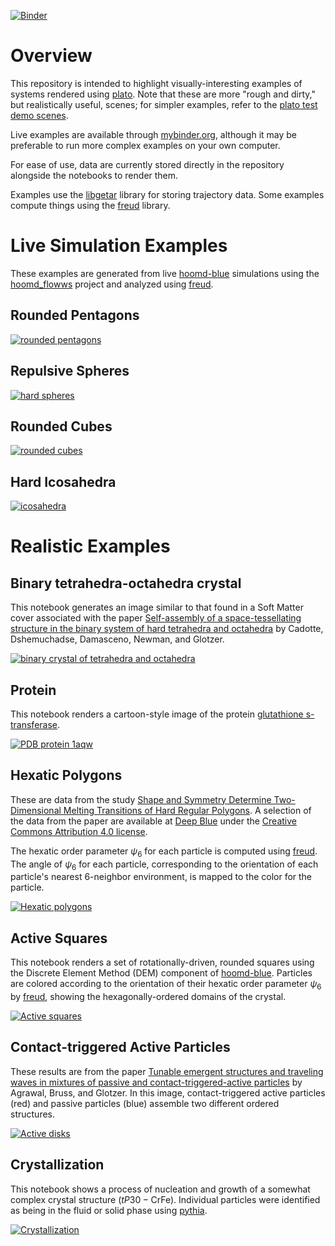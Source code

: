 
[![Binder](https://mybinder.org/badge_logo.svg)](https://mybinder.org/v2/gh/glotzerlab/plato-gallery/master)

# Overview

This repository is intended to highlight visually-interesting examples of systems rendered using [plato](https://plato-draw.readthedocs.io). Note that these are more "rough and dirty," but realistically useful, scenes; for simpler examples, refer to the [plato test demo scenes](https://github.com/glotzerlab/plato/blob/master/test/test_scenes.py).

Live examples are available through [mybinder.org](https://mybinder.org/v2/gh/glotzerlab/plato-gallery/master), although it may be preferable to run more complex examples on your own computer.

For ease of use, data are currently stored directly in the repository alongside the notebooks to render them.

Examples use the [libgetar](https://github.com/glotzerlab/libgetar) library for storing trajectory data. Some examples compute things using the [freud](https://github.com/glotzerlab/freud) library.

# Live Simulation Examples

These examples are generated from live [hoomd-blue](https://github.com/glotzerlab/hoomd-blue) simulations using the [hoomd_flowws](https://github.com/klarh/hoomd_flowws) project and analyzed using [freud](https://github.com/glotzerlab/freud).

## Rounded Pentagons

[![rounded pentagons](gallery/flowws_pentagons_matplotlib.png "assembly of rounded pentagons")](https://github.com/glotzerlab/plato-gallery/blob/master/flowws/rounded_pentagons/Rounded%20Pentagons.ipynb)

## Repulsive Spheres

[![hard spheres](gallery/flowws_spheres_povray.png "assembly of spheres")](https://github.com/glotzerlab/plato-gallery/blob/master/flowws/spheres/Spheres.ipynb)

## Rounded Cubes

[![rounded cubes](gallery/flowws_cubes_povray.png "assembly of rounded cubes")](https://github.com/glotzerlab/plato-gallery/blob/master/flowws/rounded_cubes/Rounded%20Cubes.ipynb)

## Hard Icosahedra

[![icosahedra](gallery/flowws_icosahedra_fresnel.png "assembly of hard icosahedra")](https://github.com/glotzerlab/plato-gallery/blob/master/flowws/icosahedra/Icosahedra.ipynb)

# Realistic Examples

## Binary tetrahedra-octahedra crystal

This notebook generates an image similar to that found in a Soft Matter cover associated with the paper [Self-assembly of a space-tessellating structure in the binary system of hard tetrahedra and octahedra](http://pubs.rsc.org/en/content/articlelanding/2016/sm/c6sm01180b) by Cadotte, Dshemuchadse, Damasceno, Newman, and Glotzer.

[![binary crystal of tetrahedra and octahedra](gallery/tetrahedra_octahedra_povray.png "binary crystal of tetrahedra and octahedra")](https://github.com/glotzerlab/plato-gallery/blob/master/tetrahedra_octahedra/Soft%20Matter%20Cover.ipynb)

## Protein

This notebook renders a cartoon-style image of the protein [glutathione s-transferase](https://www.rcsb.org/structure/1AQW).

[![PDB protein 1aqw](gallery/protein_vispy.png "PDB protein 1aqw")](https://github.com/glotzerlab/plato-gallery/blob/master/protein/Protein%20example.ipynb?viewer=nbviewer)

## Hexatic Polygons

These are data from the study [Shape and Symmetry Determine Two-Dimensional Melting Transitions of Hard Regular Polygons](https://dx.doi.org/10.1103/PhysRevX.7.021001). A selection of the data from the paper are available at [Deep Blue](https://deepblue.lib.umich.edu/data/concern/generic_works/rb68xb988?locale=en) under the [Creative Commons Attribution 4.0 license](https://creativecommons.org/licenses/by/4.0/legalcode).

The hexatic order parameter $\psi_6$ for each particle is computed using [freud](https://bitbucket.org/glotzer/freud). The angle of $\psi_6$ for each particle, corresponding to the orientation of each particle's nearest 6-neighbor environment, is mapped to the color for the particle.

[![Hexatic polygons](gallery/hexatic_polygons_vispy.png "Hexatic polygons")](https://github.com/glotzerlab/plato-gallery/blob/master/hexatic_polygons/Hexatic%20Polygons.ipynb?viewer=nbviewer)

## Active Squares

This notebook renders a set of rotationally-driven, rounded squares using the Discrete Element Method (DEM) component of [hoomd-blue](https://glotzerlab.engin.umich.edu/hoomd-blue/). Particles are colored according to the orientation of their hexatic order parameter $\psi_6$ by [freud](https://glotzerlab.engin.umich.edu/freud/), showing the hexagonally-ordered domains of the crystal.

[![Active squares](gallery/active_squares_matplotlib.png "Active squares")](https://github.com/glotzerlab/plato-gallery/blob/master/active_squares/Active%20Squares.ipynb?viewer=nbviewer)

## Contact-triggered Active Particles

These results are from the paper [Tunable emergent structures and traveling waves in mixtures of passive and contact-triggered-active particles](https://dx.doi.org/10.1039/C7SM00888K) by Agrawal, Bruss, and Glotzer. In this image, contact-triggered active particles (red) and passive particles (blue) assemble two different ordered structures.

[![Active disks](gallery/contact_active_particles_matplotlib.png "Active disks")](https://github.com/glotzerlab/plato-gallery/blob/master/contact_active_particles/Contact-triggered%20Active%20Particles.ipynb?viewer=nbviewer)

## Crystallization

This notebook shows a process of nucleation and growth of a somewhat complex crystal structure ($tP30-\text{CrFe}$). Individual particles were identified as being in the fluid or solid phase using [pythia](https://pythia-learn.readthedocs.io).

[![Crystallization](gallery/crystallization_vispy_2.png "Crystallization")](https://github.com/glotzerlab/plato-gallery/blob/master/crystallization/Crystallization.ipynb?viewer=nbviewer)
